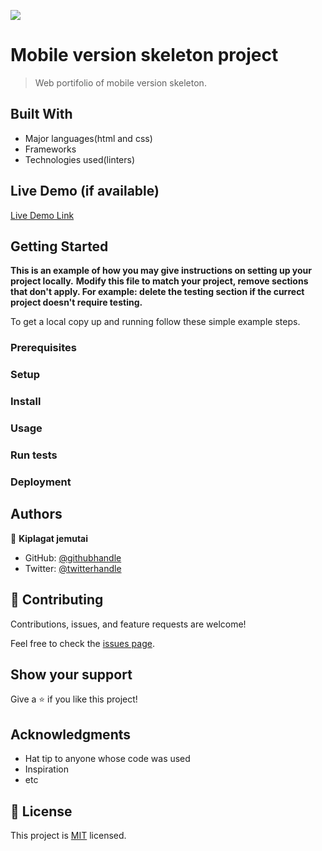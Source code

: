 ![](https://img.shields.io/badge/Microverse-blueviolet)

# Mobile version skeleton project

> Web portifolio of mobile version skeleton.


## Built With

- Major languages(html and css)
- Frameworks
- Technologies used(linters)

## Live Demo (if available)

[Live Demo Link](https://livedemo.com)


## Getting Started

**This is an example of how you may give instructions on setting up your project locally.**
**Modify this file to match your project, remove sections that don't apply. For example: delete the testing section if the currect project doesn't require testing.**


To get a local copy up and running follow these simple example steps.

### Prerequisites

### Setup

### Install

### Usage

### Run tests

### Deployment



## Authors

👤 **Kiplagat jemutai**

- GitHub: [@githubhandle](https://github.com/jemutakiplagat)
- Twitter: [@twitterhandle](https://twitter.com/jemutaikiplaga1)



## 🤝 Contributing

Contributions, issues, and feature requests are welcome!

Feel free to check the [issues page](../../issues/).

## Show your support

Give a ⭐️ if you like this project!

## Acknowledgments

- Hat tip to anyone whose code was used
- Inspiration
- etc

## 📝 License

This project is [MIT](./MIT.md) licensed.
